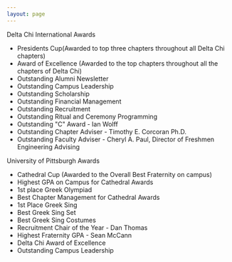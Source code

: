 ```yaml
---
layout: page
---
```

Delta Chi International Awards

* Presidents Cup(Awarded to top three chapters throughout all Delta Chi chapters)
* Award of Excellence (Awarded to the top chapters throughout all the chapters of Delta Chi)
* Outstanding Alumni Newsletter
* Outstanding Campus Leadership
* Outstanding Scholarship
* Outstanding Financial Management
* Outstanding Recruitment
* Outstanding Ritual and Ceremony Programming
* Outstanding "C" Award - Ian Wolff
* Outstanding Chapter Adviser - Timothy E. Corcoran Ph.D.
* Outstanding Faculty Adviser - Cheryl A. Paul, Director of Freshmen Engineering Advising

University of Pittsburgh Awards

* Cathedral Cup (Awarded to the Overall Best Fraternity on campus)
* Highest GPA on Campus for Cathedral Awards
* 1st place Greek Olympiad
* Best Chapter Management for Cathedral Awards
* 1st Place Greek Sing
* Best Greek Sing Set
* Best Greek Sing Costumes
* Recruitment Chair of the Year - Dan Thomas
* Highest Fraternity GPA - Sean McCann
* Delta Chi Award of Excellence
* Outstanding Campus Leadership